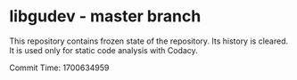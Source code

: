 # libgudev - master branch

This repository contains frozen state of the repository.
Its history is cleared. It is used only for static code
analysis with Codacy.

Commit Time: 1700634959